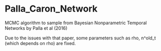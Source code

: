 # Palla_Caron_Network
MCMC algorithm to sample from Bayesian Nonparametric Temporal Networks by Palla et al (2016)

Due to the issues with that paper, some parameters such as rho, n^old_t (which depends on rho) are fixed.
